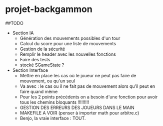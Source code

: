 # projet-backgammon

##TODO
* Section IA
    * Génération des mouvements possibles d'un tour
    * Calcul du score pour une liste de mouvements
    * Gestion de la sécurité
    * Remplir le header avec les nouvelles fonctions
    * Faire des tests
    * stocké SGameState ?
* Section Interface
    * Mettre en place les cas où le joueur ne peut pas faire de mouvement, ou qu'un seul
    * Va avec : le cas ou il ne fait pas de mouvement alors qu'il peut en faire quand même
    * Pour les 2 points précédents on a besoin d'une fonction pour avoir tous les chemins bloquants !!!!!!!!!
    * GESTION DES ERREURS DES JOUEURS DANS LE MAIN
    * MAKEFILE A VOIR (penser à importer math pour arbitre.c)
    * Benjo, la vraie interface : TOUT.
